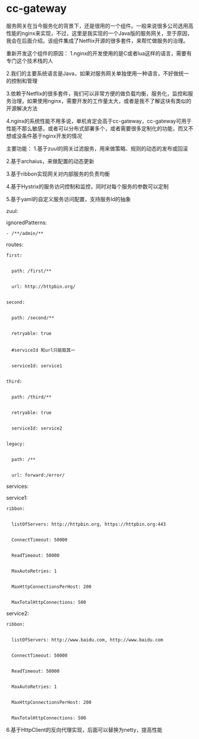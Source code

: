 # cc-gateway
服务网关在当今服务化的背景下，还是很用的一个组件。一般来说很多公司选用高性能的nginx来实现，不过，这里是我实现的一个Java版的服务网关，至于原因，我会在后面介绍。该组件集成了Netflix开源的很多套件，来帮忙做服务的治理。

重新开发这个组件的原因：
1.nginx的开发使用的是C或者lua这样的语言，需要有专门这个技术栈的人


2.我们的主要系统语言是Java，如果对服务网关单独使用一种语言，不好做统一的控制和管理


3.依赖于Netflix的很多套件，我们可以非常方便的做负载均衡，服务化，监控和服务治理，如果使用nginx，需要开发的工作量太大，或者是我不了解这块有类似的开源解决方法


4.nginx的系统性能不用多说，单机肯定会高于cc-gateway，cc-gateway可用于性能不那么敏感，或者可以分布式部署多个，或者需要很多定制化的功能，而又不想或没条件基于nginx开发的情况


主要功能：
1.基于zuul的网关过滤服务，用来做策略、规则的动态的发布或回滚


2.基于archaius，来做配置的动态更新


3.基于ribbon实现网关对内部服务的负责均衡


4.基于Hystrix的服务访问控制和监控，同时对每个服务的参数可以定制


5.基于yaml的自定义服务访问配置，支持服务Id的抽象


zuul:


  ignoredPatterns:
  
  
    - /**/admin/**
    
    
  routes:
  
  
    first:
    
    
      path: /first/**
      
      
      url: http://httpbin.org/
      
      
    second:
    
    
      path: /second/**
      
      
      retryable: true
      
      
      #serviceId 和url只能取其一
      
      
      serviceId: service1
      
      
    third:
    
    
      path: /third/**
      
      
      retryable: true
      
      
      serviceId: service2
      
      
    legacy:
    
    
      path: /**
      
      
      url: forward:/error/
      
      
services:


  service1:
  
  
    ribbon:
    
    
      listOfServers: http://httpbin.org, https://httpbin.org:443
      
      
      ConnectTimeout: 50000
      
      
      ReadTimeout: 50000
      
      
      MaxAutoRetries: 1
      
      
      MaxHttpConnectionsPerHost: 200
      
      
      MaxTotalHttpConnections: 500
      
      
  service2:
  
  
    ribbon:
    
    
      listOfServers: http://www.baidu.com, http://www.baidu.com
      
      
      ConnectTimeout: 50000
      
      
      ReadTimeout: 50000
      
      
      MaxAutoRetries: 1
      
      
      MaxHttpConnectionsPerHost: 200
      
      
      MaxTotalHttpConnections: 500
      
      
6.基于HttpClient的反向代理实现，后面可以替换为netty，提高性能
